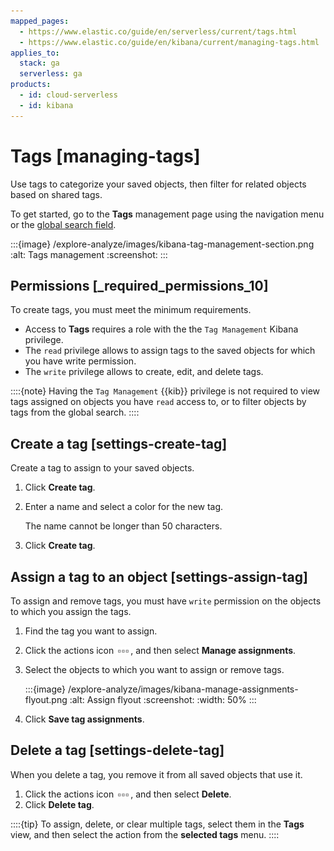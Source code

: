 ```yaml
---
mapped_pages:
  - https://www.elastic.co/guide/en/serverless/current/tags.html
  - https://www.elastic.co/guide/en/kibana/current/managing-tags.html
applies_to:
  stack: ga
  serverless: ga
products:
  - id: cloud-serverless
  - id: kibana
---
```


# Tags [managing-tags]


Use tags to categorize your saved objects, then filter for related objects based on shared tags.

To get started, go to the **Tags** management page using the navigation menu or the [global search field](../../explore-analyze/find-and-organize/find-apps-and-objects.md).

:::{image} /explore-analyze/images/kibana-tag-management-section.png
:alt: Tags management
:screenshot:
:::


## Permissions [_required_permissions_10]

To create tags, you must meet the minimum requirements.

* Access to **Tags** requires a role with the the `Tag Management` Kibana privilege.
* The `read` privilege allows to assign tags to the saved objects for which you have write permission.
* The `write` privilege allows to create, edit, and delete tags.

::::{note}
Having the `Tag Management` {{kib}} privilege is not required to view tags assigned on objects you have `read` access to, or to filter objects by tags from the global search.
::::


## Create a tag [settings-create-tag]

Create a tag to assign to your saved objects.

1. Click **Create tag**.
2. Enter a name and select a color for the new tag.

    The name cannot be longer than 50 characters.

3. Click **Create tag**.


## Assign a tag to an object [settings-assign-tag]

To assign and remove tags, you must have `write` permission on the objects to which you assign the tags.

1. Find the tag you want to assign.
2. Click the actions icon ![Actions icon](/explore-analyze/images/kibana-actions_icon.png ""), and then select **Manage assignments**.
3. Select the objects to which you want to assign or remove tags.

   :::{image} /explore-analyze/images/kibana-manage-assignments-flyout.png
   :alt: Assign flyout
   :screenshot:
   :width: 50%
   :::

4. Click **Save tag assignments**.


## Delete a tag [settings-delete-tag]

When you delete a tag, you remove it from all saved objects that use it.

1. Click the actions icon ![Actions icon](/explore-analyze/images/kibana-actions_icon.png ""), and then select **Delete**.
2. Click **Delete tag**.

::::{tip}
To assign, delete, or clear multiple tags, select them in the **Tags** view, and then select the action from the **selected tags** menu.
::::


